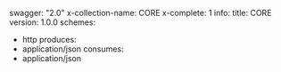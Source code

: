 swagger: "2.0"
x-collection-name: CORE
x-complete: 1
info:
  title: CORE
  version: 1.0.0
schemes:
- http
produces:
- application/json
consumes:
- application/json